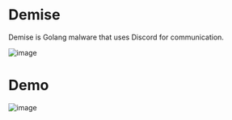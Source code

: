 # Demise

Demise is Golang malware that uses Discord for communication. 

![image](https://user-images.githubusercontent.com/99378532/184524385-89bda0f6-b46d-4e5e-868f-f044dac0ae1d.png)

# Demo

![image](https://user-images.githubusercontent.com/99378532/184524374-a18668bc-7888-4912-b4be-269bedde7b6e.png)
